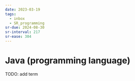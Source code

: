 ```yaml
---
date: 2023-03-19
tags:
  - inbox
  - SR_programming
sr-due: 2024-08-30
sr-interval: 217
sr-ease: 304
---
```


# Java (programming language)

TODO: add term
